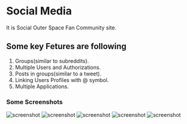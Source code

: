 # Social Media
It is Social Outer Space Fan Community site.

## Some key Fetures are following
1. Groups(similar to subreddits).
2. Multiple Users and Authorizations.
3. Posts in groups(similar to a tweet).
4. Linking Users Profiles with @ symbol.
5. Multiple Applications.
 
### Some Screenshots

![screenshot](https://github.com/minukumari/social-media/blob/master/screenshots/image1.PNG)
![screenshot](https://github.com/minukumari/social-media/blob/master/screenshots/image2.PNG)
![screenshot](https://github.com/minukumari/social-media/blob/master/screenshots/image3.PNG)
![screenshot](https://github.com/minukumari/social-media/blob/master/screenshots/image4.PNG)
![screenshot](https://github.com/minukumari/social-media/blob/master/screenshots/image5.PNG)
